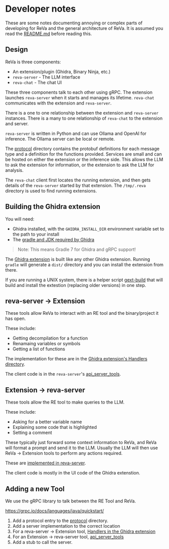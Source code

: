 # Developer notes

These are some notes documenting annoying or complex parts of developing for ReVa and
the general architecture of ReVa. It is assumed you read the [README.md](/README.md) before
reading this.

## Design

ReVa is three components:
- An extension/plugin (Ghidra, Binary Ninja, etc.)
- `reva-server` - The LLM interface
- `reva-chat` - The chat UI

These three components talk to each other using gRPC.
The extension launches `reva-server` when it starts and manages its lifetime. `reva-chat` communicates with the extension and `reva-server`.

There is a one to one relationship between the extension and `reva-server` instances. There is a many to one relationship of `reva-chat` to the extension and server.

`reva-server` is written in Python and can use
Ollama and OpenAI for inference. The Ollama server can be
local or remote.

The [protocol](./protocol/) directory contains the protobuf
definitions for each message type and a definition for the
functions provided. Services are small and can be hosted on
either the extension or the inference side. This allows the LLM
to ask the extension for information, or the extension to ask
the LLM for analysis.

The `reva-chat` client first locates
the running extension, and then gets details of the `reva-server` started by that extension. The `/tmp/.reva` directory is used to find running extensions.

## Building the Ghidra extension

You will need:
- Ghidra installed, with the `GHIDRA_INSTALL_DIR` environment variable set to the path to your install
- The [gradle and JDK required by Ghidra](https://github.com/NationalSecurityAgency/ghidra/blob/master/README.md#build)
> Note: This means Gradle 7 for Ghidra and gRPC support!

The [Ghidra extension](./ghidra-assistant) is built like any other
Ghidra extension. Running `gradle` will generate a `dist/` directory
and you can install the extension from there.

If you are running a UNIX system, there is a helper script
[gext-build](./ghidra-assistant/gext-build) that will build
and install the extestion (replacing older versions) in one step.

## reva-server -> Extension

These tools allow ReVa to interact with an RE tool and the binary/project
it has open.

These include:
- Getting decompilation for a function
- Renamaing variables or symbols
- Getting a list of functions

The implementation for these are in the [Ghidra extension's Handlers directory](./ghidra-assistant/src/main/java/reva/Handlers/).

The client code is in the `reva-server`'s [api\_server\_tools](./reverse-engineering-assistant/reverse_engineering_assistant/api_server_tools/re_tools.py).

## Extension -> reva-server

These tools allow the RE tool to make queries to the LLM.

These include:
- Asking for a better variable name
- Explaining some code that is highlighted
- Setting a comment

These typically just forward some context information to ReVa, and
ReVa will format a prompt and send it to the LLM. Usually the LLM
will then use ReVa -> Extension tools to perform any actions required.

These are [implemented in reva-server](./reverse-engineering-assistant/reverse_engineering_assistant/api_server_tools/llm_tools.py).

The client code is mostly in the UI code of the Ghidra extenstion.

## Adding a new Tool

We use the gRPC library to talk between the RE Tool and ReVa.

https://grpc.io/docs/languages/java/quickstart/


1. Add a protocol entry to the [protocol](./protocol/) directory.
1. Add a server implementation to the correct location
  1. For a reva-server -> Extension tool, [Handlers in the Ghidra extension](./ghidra-assistant/src/main/java/reva/Handlers/)
  1. For an Extension -> reva-server tool, [api\_server\_tools](./reverse-engineering-assistant/reverse_engineering_assistant/api_server_tools/)
1. Add a stub to call the server.
